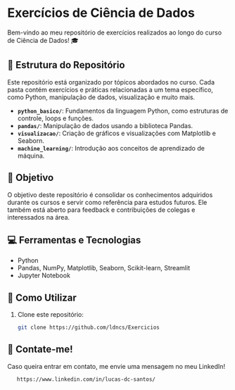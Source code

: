 # Exercícios de Ciência de Dados

Bem-vindo ao meu repositório de exercícios realizados ao longo do curso de Ciência de Dados! 🎓

## 📂 Estrutura do Repositório

Este repositório está organizado por tópicos abordados no curso. Cada pasta contém exercícios e práticas relacionadas a um tema específico, como Python, manipulação de dados, visualização e muito mais.

- **`python_basico/`**: Fundamentos da linguagem Python, como estruturas de controle, loops e funções.
- **`pandas/`**: Manipulação de dados usando a biblioteca Pandas.
- **`visualizacao/`**: Criação de gráficos e visualizações com Matplotlib e Seaborn.
- **`machine_learning/`**: Introdução aos conceitos de aprendizado de máquina.

## 🚀 Objetivo

O objetivo deste repositório é consolidar os conhecimentos adquiridos durante os cursos e servir como referência para estudos futuros. Ele também está aberto para feedback e contribuições de colegas e interessados na área.

## 💻 Ferramentas e Tecnologias

- Python
- Pandas, NumPy, Matplotlib, Seaborn, Scikit-learn, Streamlit
- Jupyter Notebook

## 🌟 Como Utilizar

1. Clone este repositório:
   ```bash
   git clone https://github.com/ldncs/Exercicios

## 💼 Contate-me! 

Caso queira entrar em contato, me envie uma mensagem no meu LinkedIn! 
 ```bash
    https://www.linkedin.com/in/lucas-dc-santos/
